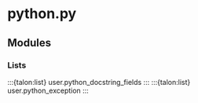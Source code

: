 # python.py

## Modules

### Lists

:::{talon:list} user.python_docstring_fields
:::
:::{talon:list} user.python_exception
:::
